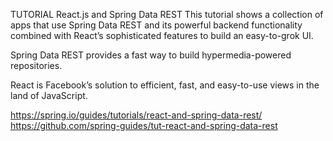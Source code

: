 TUTORIAL
React.js and Spring Data REST
This tutorial shows a collection of apps that use Spring Data REST and its powerful backend functionality combined with React’s sophisticated features to build an easy-to-grok UI.

Spring Data REST provides a fast way to build hypermedia-powered repositories.

React is Facebook’s solution to efficient, fast, and easy-to-use views in the land of JavaScript.

https://spring.io/guides/tutorials/react-and-spring-data-rest/
https://github.com/spring-guides/tut-react-and-spring-data-rest